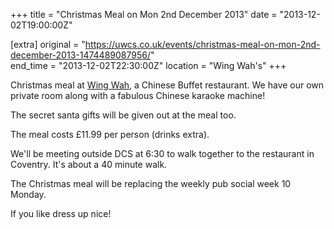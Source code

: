+++
title = "Christmas Meal on Mon 2nd December 2013"
date = "2013-12-02T19:00:00Z"

[extra]
original = "https://uwcs.co.uk/events/christmas-meal-on-mon-2nd-december-2013-1474489087956/"    
end_time = "2013-12-02T22:30:00Z"
location = "Wing Wah's"
+++

Christmas meal at [Wing Wah](http://www.wingwah.net/branch/coventry/), a Chinese Buffet restaurant. We have our own private room along with a fabulous Chinese karaoke machine\!

The secret santa gifts will be given out at the meal too.

The meal costs £11.99 per person (drinks extra).

We'll be meeting outside DCS at 6:30 to walk together to the restaurant in Coventry. It's about a 40 minute walk.

The Christmas meal will be replacing the weekly pub social week 10 Monday.

If you like dress up nice\!

